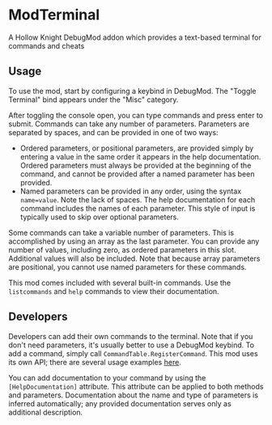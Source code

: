 ﻿# ModTerminal

A Hollow Knight DebugMod addon which provides a text-based terminal for commands and cheats

## Usage

To use the mod, start by configuring a keybind in DebugMod. The "Toggle Terminal" bind appears under the "Misc" category.

After toggling the console open, you can type commands and press enter to submit. Commands can take any number of parameters.
Parameters are separated by spaces, and can be provided in one of two ways:

* Ordered parameters, or positional parameters, are provided simply by entering a value in the same order it appears in the help
  documentation. Ordered parameters must always be provided at the beginning of the command, and cannot be provided after a named
  parameter has been provided.
* Named parameters can be provided in any order, using the syntax `name=value`. Note the lack of spaces. The help documentation for
  each command includes the names of each parameter. This style of input is typically used to skip over optional parameters.

Some commands can take a variable number of parameters. This is accomplished by using an array as the last parameter. You can provide
any number of values, including zero, as ordered parameters in this slot. Additional values will also be included. Note that because
array parameters are positional, you cannot use named parameters for these commands.

This mod comes included with several built-in commands. Use the `listcommands` and `help` commands to view their documentation.

## Developers

Developers can add their own commands to the terminal. Note that if you don't need parameters, it's usually better to use a DebugMod keybind.
To add a command, simply call `CommandTable.RegisterCommand`. This mod uses its own API; there are several usage examples [here](https://github.com/BadMagic100/ModTerminal/blob/4b7dcbacc9553b3b5549f66e1fcbe0bdbbb02f57/ModTerminal/ModTerminal.cs#L50-L60).

You can add documentation to your command by using the `[HelpDocumentation]` attribute. This attribute can be applied to both methods and parameters.
Documentation about the name and type of parameters is inferred automatically; any provided documentation serves only as additional description.